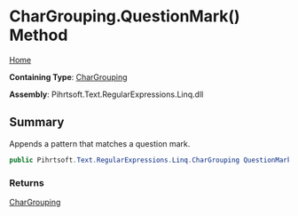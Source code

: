 # CharGrouping\.QuestionMark\(\) Method

[Home](../../../../../../README.md)

**Containing Type**: [CharGrouping](../README.md)

**Assembly**: Pihrtsoft\.Text\.RegularExpressions\.Linq\.dll

## Summary

Appends a pattern that matches a question mark\.

```csharp
public Pihrtsoft.Text.RegularExpressions.Linq.CharGrouping QuestionMark()
```

### Returns

[CharGrouping](../README.md)

